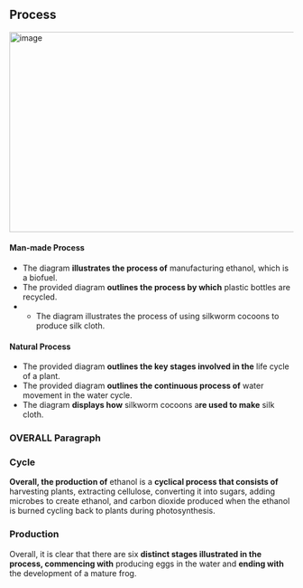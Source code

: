 ## Process

<img width="1548" height="354" alt="image" src="https://github.com/user-attachments/assets/fa0b3d74-5323-4f96-af1c-9457eed69353" />

#### Man-made Process
- The diagram **illustrates the process of** manufacturing ethanol, which is a biofuel.
- The provided diagram **outlines the process by which** plastic bottles are recycled.
- - The diagram illustrates the process of using silkworm cocoons to produce silk cloth.
#### Natural Process
- The provided diagram **outlines the key stages involved in the** life cycle of a plant.
- The provided diagram **outlines the continuous process of** water movement in the water cycle.
- The diagram **displays how** silkworm cocoons a**re used to make** silk cloth.


### OVERALL Paragraph

### Cycle
**Overall, the production of** ethanol is a **cyclical process that consists of** harvesting plants, extracting cellulose, converting it into sugars, adding microbes to create ethanol, and carbon dioxide produced when the ethanol is burned cycling back to plants during photosynthesis.

### Production
Overall, it is clear that there are six **distinct stages illustrated in the process, commencing with** producing eggs in the water and **ending with** the development of a mature frog. 


